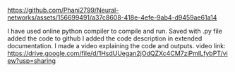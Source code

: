 

https://github.com/Phani2799/Neural-networks/assets/156699491/a37c8608-418e-4efe-9ab4-d9459ae61a14

I have used online python compiler to compile and run.
Saved with .py file
added the code to github 
I added the code description in extended documentation.
I made a video explaining the code and outputs.
video link: https://drive.google.com/file/d/1HsdUUegan2jOdQZXc4CM7ziPmILfybPT/view?usp=sharing

